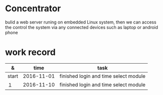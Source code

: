 # Concentrator
bulid a web server runing on embedded Linux system, then we can access the control the system via any connected devices such as laptop or android phone


# work record
|&|time|task|
|--|--|--|
|start|2016-11-01|finished login and time select module|
|１|2016-11-10|finished login and time select module|
